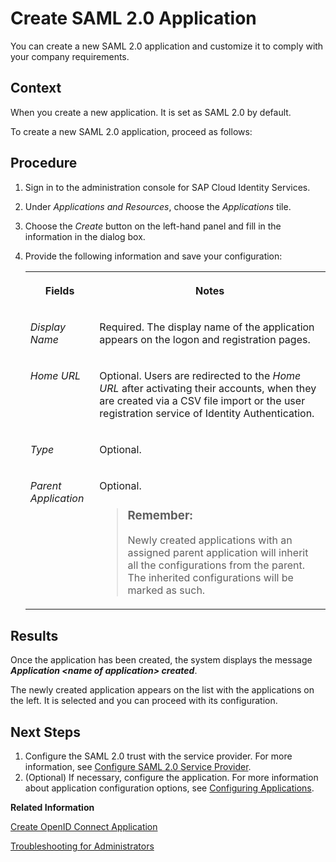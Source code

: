 <!-- loiofe3102ad92d94baa955ffa06b86d2cfa -->

# Create SAML 2.0 Application

You can create a new SAML 2.0 application and customize it to comply with your company requirements.



## Context

When you create a new application. It is set as SAML 2.0 by default.

To create a new SAML 2.0 application, proceed as follows:



<a name="loiofe3102ad92d94baa955ffa06b86d2cfa__steps_qqh_hfk_q4"/>

## Procedure

1.  Sign in to the administration console for SAP Cloud Identity Services.

2.  Under *Applications and Resources*, choose the *Applications* tile.

3.  Choose the *Create* button on the left-hand panel and fill in the information in the dialog box.

4.  Provide the following information and save your configuration:


    <table>
    <tr>
    <th valign="top">

    Fields


    
    </th>
    <th valign="top">

    Notes


    
    </th>
    </tr>
    <tr>
    <td valign="top">

    *Display Name*


    
    </td>
    <td valign="top">

    Required. The display name of the application appears on the logon and registration pages.


    
    </td>
    </tr>
    <tr>
    <td valign="top">

    *Home URL*


    
    </td>
    <td valign="top">

    Optional. Users are redirected to the *Home URL* after activating their accounts, when they are created via a CSV file import or the user registration service of Identity Authentication.


    
    </td>
    </tr>
    <tr>
    <td valign="top">

    *Type*


    
    </td>
    <td valign="top">

    Optional.


    
    </td>
    </tr>
    <tr>
    <td valign="top">

    *Parent Application*


    
    </td>
    <td valign="top">

    Optional.

    > ### Remember:  
    > Newly created applications with an assigned parent application will inherit all the configurations from the parent. The inherited configurations will be marked as such.


    
    </td>
    </tr>
    </table>
    



<a name="loiofe3102ad92d94baa955ffa06b86d2cfa__result_dpz_23k_r2b"/>

## Results

Once the application has been created, the system displays the message ***Application <name of application\> created***.

The newly created application appears on the list with the applications on the left. It is selected and you can proceed with its configuration.



<a name="loiofe3102ad92d94baa955ffa06b86d2cfa__postreq_nhs_nh3_r2b"/>

## Next Steps

1.  Configure the SAML 2.0 trust with the service provider. For more information, see [Configure SAML 2.0 Service Provider](configure-saml-2-0-service-provider-51f1f75.md).
2.  \(Optional\) If necessary, configure the application. For more information about application configuration options, see [Configuring Applications](configuring-applications-61ad3b0.md).

**Related Information**  


[Create OpenID Connect Application](create-openid-connect-application-62fb1c3.md "You can create a new OpenID Connect application.")

[Troubleshooting for Administrators](troubleshooting-for-administrators-f80beb5.md "This section is intended to help administrators deal with error messages in the administration console for SAP Cloud Identity Services.")

